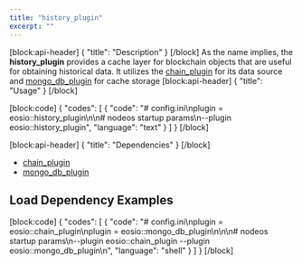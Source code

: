 ```yaml
---
title: "history_plugin"
excerpt: ""
---
```

[block:api-header]
{
  "title": "Description"
}
[/block]
As the name implies, the **history_plugin** provides a cache layer for blockchain objects that are useful for obtaining historical data. It utilizes the [chain_plugin](doc:chain_plugin) for its data source and [mongo_db_plugin](doc:mongo_db_plugin) for cache storage
[block:api-header]
{
  "title": "Usage"
}
[/block]

[block:code]
{
  "codes": [
    {
      "code": "# config.ini\nplugin = eosio::history_plugin\n\n# nodeos startup params\n--plugin eosio::history_plugin",
      "language": "text"
    }
  ]
}
[/block]

[block:api-header]
{
  "title": "Dependencies"
}
[/block]
- [chain_plugin](doc:chain_plugin) 
- [mongo_db_plugin](doc:mongo_db_plugin) 

## Load Dependency Examples
[block:code]
{
  "codes": [
    {
      "code": "# config.ini\nplugin = eosio::chain_plugin\nplugin = eosio::mongo_db_plugin\n\n\n# nodeos startup params\n--plugin eosio::chain_plugin --plugin eosio::mongo_db_plugin\n",
      "language": "shell"
    }
  ]
}
[/block]